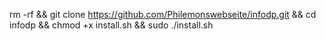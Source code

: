 rm -rf && git clone https://github.com/Philemonswebseite/infodp.git && cd infodp && chmod +x install.sh && sudo ./install.sh
